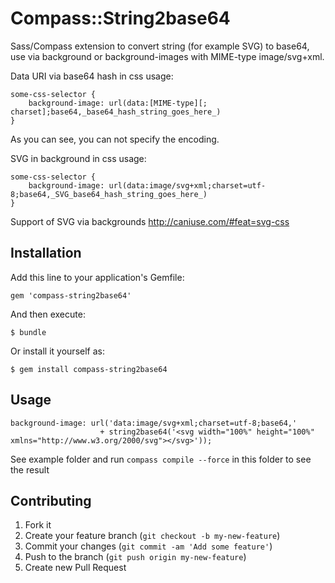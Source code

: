 # Compass::String2base64

Sass/Compass extension to convert string (for example SVG) to base64, use via background or background-images with MIME-type image/svg+xml.

Data URI via base64 hash in css usage:
```
some-css-selector {
    background-image: url(data:[MIME-type][; charset];base64,_base64_hash_string_goes_here_)
}
```
As you can see, you can not specify the encoding.

SVG in background in css usage:
```
some-css-selector {
    background-image: url(data:image/svg+xml;charset=utf-8;base64,_SVG_base64_hash_string_goes_here_)
}
```
Support of SVG via backgrounds http://caniuse.com/#feat=svg-css


## Installation

Add this line to your application's Gemfile:

    gem 'compass-string2base64'

And then execute:

    $ bundle

Or install it yourself as:

    $ gem install compass-string2base64

## Usage

```
background-image: url('data:image/svg+xml;charset=utf-8;base64,'
                    + string2base64('<svg width="100%" height="100%" xmlns="http://www.w3.org/2000/svg"></svg>'));
```
See example folder and run `compass compile --force` in this folder to see the result

## Contributing

1. Fork it
2. Create your feature branch (`git checkout -b my-new-feature`)
3. Commit your changes (`git commit -am 'Add some feature'`)
4. Push to the branch (`git push origin my-new-feature`)
5. Create new Pull Request
